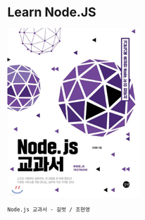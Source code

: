 # Learn Node.JS

<img width=300 src=https://raw.githubusercontent.com/yhuj79/Learn_NodeJS/master/md_image/00_TableOfContents_1.jpg>

`Node.js 교과서 - 길벗 / 조현영`

<!-- ### :information_source: [목차](https://github.com/yhuj79/Learn_React/blob/master/chap/00_TableOfContents.md)

### :two: [JSX](https://github.com/yhuj79/Learn_React/blob/master/chap/02_JSX.md)

### :three: [Component](https://github.com/yhuj79/Learn_React/blob/master/chap/03_Component.md)

### :four:[Event Handling](https://github.com/yhuj79/Learn_React/blob/master/chap/04_Event_Handling.md)

### :five:[ref: DOM](https://github.com/yhuj79/Learn_React/blob/master/chap/05_REF.md)

### :six:[Component Iteration](https://github.com/yhuj79/Learn_React/blob/master/chap/06_Component_Iteration.md)

### :seven:[Life Cycle](https://github.com/yhuj79/Learn_React/blob/master/chap/07_LifeCycle.md)

### :eight:[Hooks](https://github.com/yhuj79/Learn_React/blob/master/chap/08_Hooks.md)

### :nine:[Styling](https://github.com/yhuj79/Learn_React/blob/master/chap/09_Styling.md)

### :one::three:[SPA](https://github.com/yhuj79/Learn_React/blob/master/chap/13_SPA.md)

### :one::five:[Context API](https://github.com/yhuj79/Learn_React/blob/master/chap/15_ContextAPI.md)

# Side

### :heavy_check_mark: [TypeScript](https://velog.io/@velopert/create-typescript-react-component) -->
